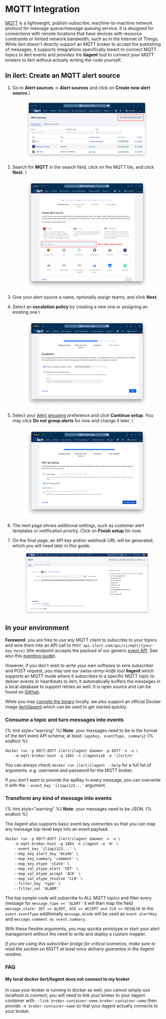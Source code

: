 # MQTT Integration

[MQTT](https://mqtt.org/) is a lightweight, publish-subscribe, machine-to-machine network protocol for message queue/message queuing service. It is designed for connections with remote locations that have devices with resource constraints or limited network bandwidth, such as in the Internet of Things. While ilert doesn't directly support an MQTT broker to accept the publishing of messages, it supports integrations specifically meant to connect MQTT topics to ilert events and provides the **ilagent** tool to connect your MQTT brokers to ilert without actually writing the code yourself.

## In ilert: Create an MQTT alert source <a href="#create-alert-source" id="create-alert-source"></a>

1.  Go to **Alert sources** -> **Alert sources** and click on **Create new alert source.**\


    <figure><img src="../../.gitbook/assets/Screenshot 2023-08-28 at 10.21.10.png" alt=""><figcaption></figcaption></figure>
2.  Search for **MQTT** in the search field, click on the MQTT tile, and click **Next**. \


    <figure><img src="../../.gitbook/assets/Screenshot 2023-08-28 at 10.24.23.png" alt=""><figcaption></figcaption></figure>
3. Give your alert source a name, optionally assign teams, and click **Next**.
4.  Select an **escalation policy** by creating a new one or assigning an existing one.\


    <figure><img src="../../.gitbook/assets/Screenshot 2023-08-28 at 11.37.47.png" alt=""><figcaption></figcaption></figure>
5.  Select your [Alert grouping](../../alerting/alert-sources.md#alert-grouping) preference and click **Continue setup**. You may click **Do not group alerts** for now and change it later. \


    <figure><img src="../../.gitbook/assets/Screenshot 2023-08-28 at 11.38.24.png" alt=""><figcaption></figcaption></figure>
6. The next page shows additional settings, such as customer alert templates or notification priority. Click on **Finish setup** for now.
7.  On the final page, an API key and/or webhook URL will be generated, which you will need later in this guide.



    <figure><img src="../../.gitbook/assets/1 (32).png" alt=""><figcaption></figcaption></figure>

## In your environment

**Foreword**: you are free to use any MQTT client to subscribe to your topics and wire them into an API call to `POST api.ilert.com/api/v1/mqtt/{your-key-here}` (the endpoint accepts the payload of our generic [event API](https://api.ilert.com/api-docs/#tag/events/post/events). See also this [eventing guide](../../rest-api/api-samples/creating-alerts-through-events.md)).

However, if you don't wish to write your own software to wire subscriber and POST request, you may use our _swiss-army-knife tool_ **ilagent** which supports an MQTT mode where it subscribes to a specific MQTT topic to deliver events or heartbeats to ilert; it automatically buffers the messages in a local database to support retries as well. It is open source and can be found on [GitHub](https://github.com/iLert/ilagent).

While you may [compile the binary](https://github.com/iLert/ilagent?tab=readme-ov-file#compile-the-binary-from-source) locally, we also support an official Docker image [ilert/ilagent](https://hub.docker.com/r/ilert/ilagent/tags) which can be used to get started quickly.

### Consume a topic and turn messages into events

{% hint style="warning" %}
**Note**: your messages need to be in the format of the ilert event API schema; at least: `{apiKey, eventType, summary}`
{% endhint %}

```
docker run -p 8977:8977 ilert/ilagent daemon -p 8977 -v -v \
    -m mqtt-broker-host -q 1883 -n ilagentsub -e 'ilert/e'
```

You can always check `docker run ilert/ilagent --help` for a full list of arguments. e.g. username and password for the MQTT broker.

If you don't want to provide the apiKey in every message, you can overwrite it with the `--event_key 'il1api123...'` argument.

### Transform any kind of message into events

{% hint style="warning" %}
**Note**: your messages need to be JSON.
{% endhint %}

The ilagent also supports basic event key overwrites so that you can map any message top-level keys into an event payload.

```
docker run -p 8977:8977 ilert/ilagent daemon -v -v \
    -m mqtt-broker-host -q 1883 -n ilagent -e '#' \
    --event_key 'il1api123...' \
    --map_key_alert_key 'mCode' \
    --map_key_summary 'comment' \
    --map_key_etype 'state' \
    --map_val_etype_alert 'SET' \
    --map_val_etype_accept 'ACK' \
    --map_val_etype_resolve 'CLR' \
    --filter_key 'type' \
    --filter_val 'ALARM'
```

The top sample code will subscribe to ALL MQTT topics and filter every message for `message.type == 'ALERT'` it will then map the field `message.state: SET => ALERT, ACK => ACCEPT and CLR => RESOLVE` to the `event.eventType` additionally `message.mCode` will be used as `event.alertKey` and `message.comment as event.summary`.&#x20;

With these flexible arguments, you may quickly prototype or start your alert management without the need to write and deploy a custom mapper.

_If you are using this subscriber bridge for critical scenarios, make sure to read the section on MQTT at least once delivery guarantee in the ilagent readme._

### FAQ

#### My local docker ilert/ilagent does not connect to my broker

In case your broker is running in docker as well, you cannot simply use localhost to connect; you will need to link your broker to your ilagent container with `--link broker-container-name:broker-container-name` then provide `-m broker-container-name` so that your ilagent actually connects to your broker.



